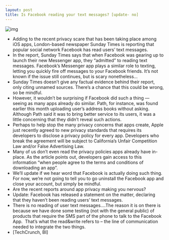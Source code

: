 ```yaml
---
layout: post
title: Is Facebook reading your text messages? [update- no]
---
```

![img](http://media.idownloadblog.com/wp-content/uploads/2012/02/MessageFacebookSad.jpg)
* Adding to the recent privacy scare that has been taking place among iOS apps, London-based newspaper Sunday Times is reporting that popular social network Facebook has read users’ text messages.
* In the report, Sunday Times says that when Facebook was gearing up to launch their new Messenger app, they “admitted” to reading text messages. Facebook’s Messenger app plays a similar role to texting, letting you quickly fire off messages to your Facebook friends. It’s not known if the issue still continues, but is scary nonetheless…
* Sunday Times doesn’t give any factual evidence behind their report, only citing unnamed sources. There’s a chance that this could be wrong, so be mindful.
* However, it wouldn’t be surprising if Facebook did such a thing — seeing as many apps already do similar. Path, for instance, was found earlier this month uploading user’s address books without asking. Although Path said it was to bring better service to its users, it was a little concerning that they didn’t reveal such actions.
* Perhaps to help stop the many privacy concerns that apps create, Apple just recently agreed to new privacy standards that requires its developers to disclose a privacy policy for every app. Developers who break the agreement will be subject to California’s Unfair Competition Law and/or False Advertising Law.
* Many of us don’t even read the privacy policies apps already have in-place. As the article points out, developers gain access to this information “when people agree to the terms and conditions of downloading an app”.
* We’ll update if we hear word that Facebook is actually doing such thing. For now, we’re not going to tell you to go uninstall the Facebook app and close your account, but simply be mindful.
* Are the recent reports around app privacy making you nervous?
* Update: Facebook has released a statement on the matter, declaring that they haven’t been reading users’ text messages.
* There is no reading of user text messages….The reason it is on there is because we have done some testing (not with the general public) of products that require the SMS part of the phone to talk to the Facebook App.  That’s what the read&write refers to – the line of communication needed to integrate the two things.
* [TechCrunch, BI]

